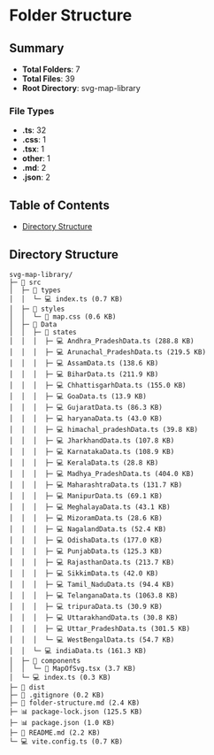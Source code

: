 
# Folder Structure

## Summary
- **Total Folders**: 7
- **Total Files**: 39
- **Root Directory**: svg-map-library

### File Types
- **.ts**: 32
- **.css**: 1
- **.tsx**: 1
- **other**: 1
- **.md**: 2
- **.json**: 2

## Table of Contents
- [Directory Structure](#directory-structure)

## Directory Structure

```
svg-map-library/
├─ 📁 src
│  ├─ 📁 types
│  │  └─ 💻 index.ts (0.7 KB)
│  ├─ 📁 styles
│  │  └─ 📄 map.css (0.6 KB)
│  ├─ 📁 Data
│  │  ├─ 📁 states
│  │  │  ├─ 💻 Andhra_PradeshData.ts (288.8 KB)
│  │  │  ├─ 💻 Arunachal_PradeshData.ts (219.5 KB)
│  │  │  ├─ 💻 AssamData.ts (138.6 KB)
│  │  │  ├─ 💻 BiharData.ts (211.9 KB)
│  │  │  ├─ 💻 ChhattisgarhData.ts (155.0 KB)
│  │  │  ├─ 💻 GoaData.ts (13.9 KB)
│  │  │  ├─ 💻 GujaratData.ts (86.3 KB)
│  │  │  ├─ 💻 haryanaData.ts (43.0 KB)
│  │  │  ├─ 💻 himachal_pradeshData.ts (39.8 KB)
│  │  │  ├─ 💻 JharkhandData.ts (107.8 KB)
│  │  │  ├─ 💻 KarnatakaData.ts (108.9 KB)
│  │  │  ├─ 💻 KeralaData.ts (28.8 KB)
│  │  │  ├─ 💻 Madhya_PradeshData.ts (404.0 KB)
│  │  │  ├─ 💻 MaharashtraData.ts (131.7 KB)
│  │  │  ├─ 💻 ManipurData.ts (69.1 KB)
│  │  │  ├─ 💻 MeghalayaData.ts (43.1 KB)
│  │  │  ├─ 💻 MizoramData.ts (28.6 KB)
│  │  │  ├─ 💻 NagalandData.ts (52.4 KB)
│  │  │  ├─ 💻 OdishaData.ts (177.0 KB)
│  │  │  ├─ 💻 PunjabData.ts (125.3 KB)
│  │  │  ├─ 💻 RajasthanData.ts (213.7 KB)
│  │  │  ├─ 💻 SikkimData.ts (42.0 KB)
│  │  │  ├─ 💻 Tamil_NaduData.ts (94.4 KB)
│  │  │  ├─ 💻 TelanganaData.ts (1063.8 KB)
│  │  │  ├─ 💻 tripuraData.ts (30.9 KB)
│  │  │  ├─ 💻 UttarakhandData.ts (30.8 KB)
│  │  │  ├─ 💻 Uttar_PradeshData.ts (301.5 KB)
│  │  │  └─ 💻 WestBengalData.ts (54.7 KB)
│  │  └─ 💻 indiaData.ts (161.3 KB)
│  ├─ 📁 components
│  │  └─ 📄 MapOfSvg.tsx (3.7 KB)
│  └─ 💻 index.ts (0.3 KB)
├─ 📁 dist
├─ 📄 .gitignore (0.2 KB)
├─ 📜 folder-structure.md (2.4 KB)
├─ 📊 package-lock.json (125.5 KB)
├─ 📊 package.json (1.0 KB)
├─ 📜 README.md (2.2 KB)
└─ 💻 vite.config.ts (0.7 KB)

```
